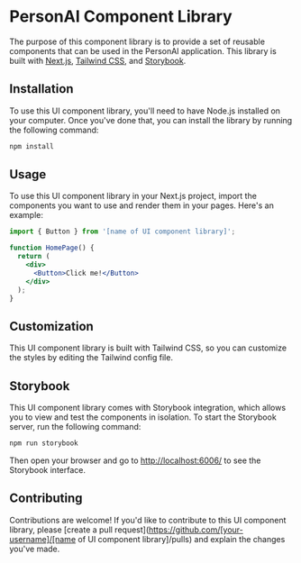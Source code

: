 # PersonAI Component Library

The purpose of this component library is to provide a set of reusable components that can be used in the PersonAI application. This library is built with [Next.js](https://nextjs.org/), [Tailwind CSS](https://tailwindcss.com/), and [Storybook](https://storybook.js.org/).

## Installation

To use this UI component library, you'll need to have Node.js installed on your computer. Once you've done that, you can install the library by running the following command:

```js
npm install 
```

## Usage

To use this UI component library in your Next.js project, import the components you want to use and render them in your pages. Here's an example:

```jsx
import { Button } from '[name of UI component library]';

function HomePage() {
  return (
    <div>
      <Button>Click me!</Button>
    </div>
  );
}
```

## Customization

This UI component library is built with Tailwind CSS, so you can customize the styles by editing the Tailwind config file.

## Storybook

This UI component library comes with Storybook integration, which allows you to view and test the components in isolation. To start the Storybook server, run the following command:

```js
npm run storybook
```

Then open your browser and go to <http://localhost:6006/> to see the Storybook interface.

## Contributing

Contributions are welcome! If you'd like to contribute to this UI component library, please [create a pull request](https://github.com/[your-username]/[name of UI component library]/pulls) and explain the changes you've made.
